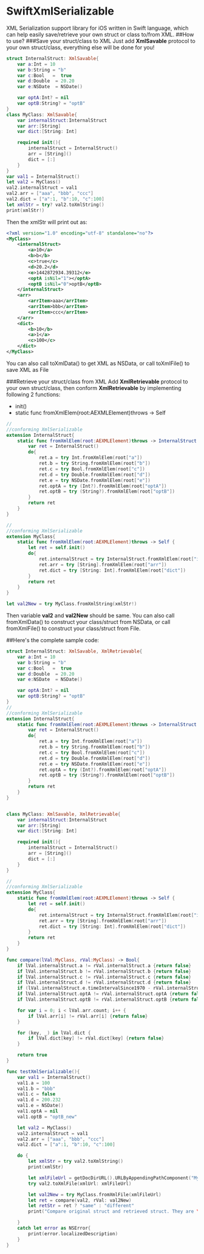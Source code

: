 # SwiftXmlSerializable
XML Serialization support library for iOS written in Swift language, which can help easily save/retrieve your own struct or class to/from XML.
##How to use?
###Save your struct/class to XML
Just add **XmlSavable** protocol to your own struct/class, everything else will be done for you!
```swift
struct InternalStruct: XmlSavable{
    var a:Int = 10
    var b:String = "b"
    var c:Bool   =  true
    var d:Double  = 20.20
    var e:NSDate  = NSDate()

    var optA:Int? = nil
    var optB:String? = "optB"
}
class MyClass: XmlSavable{
    var internalStruct:InternalStruct
    var arr:[String]
    var dict:[String: Int]

    required init(){
        internalStruct = InternalStruct()
        arr = [String]()
        dict = [:]
    }
}
var val1 = InternalStruct()
let val2 = MyClass()
val2.internalStruct = val1
val2.arr = ["aaa", "bbb", "ccc"]
val2.dict = ["a":1, "b":10, "c":100]
let xmlStr = try? val2.toXmlString()
print(xmlStr!)
```
Then the xmlStr will print out as:
````xml
<?xml version="1.0" encoding="utf-8" standalone="no"?>
<MyClass>
    <internalStruct>
        <a>10</a>
        <b>b</b>
        <c>true</c>
        <d>20.2</d>
        <e>1442872934.39312</e>
        <optA isNil="1"></optA>
        <optB isNil="0">optB</optB>
    </internalStruct>
    <arr>
        <arrItem>aaa</arrItem>
        <arrItem>bbb</arrItem>
        <arrItem>ccc</arrItem>
    </arr>
    <dict>
        <b>10</b>
        <a>1</a>
        <c>100</c>
    </dict>
</MyClass>
````
You can also call toXmlData() to get XML as NSData, or call toXmlFile() to save XML as File

###Retrieve your struct/class from XML
Add **XmlRetrievable** protocol to your own struct/class, then conform **XmlRetrievable** by implementing following 2 functions:
* init()
* static func fromXmlElem(root:AEXMLElement)throws -> Self
```swift
//
//conforming XmlSerializable
extension InternalStruct{
    static func fromXmlElem(root:AEXMLElement)throws -> InternalStruct {
        var ret = InternalStruct()
        do{
            ret.a = try Int.fromXmlElem(root["a"])
            ret.b = try String.fromXmlElem(root["b"])
            ret.c = try Bool.fromXmlElem(root["c"])
            ret.d = try Double.fromXmlElem(root["d"])
            ret.e = try NSDate.fromXmlElem(root["e"])
            ret.optA = try (Int?).fromXmlElem(root["optA"])
            ret.optB = try (String?).fromXmlElem(root["optB"])
        }
        return ret
    }
}

//
//conforming XmlSerializable
extension MyClass{
    static func fromXmlElem(root:AEXMLElement)throws -> Self {
        let ret = self.init()
        do{
            ret.internalStruct = try InternalStruct.fromXmlElem(root["internalStruct"])
            ret.arr = try [String].fromXmlElem(root["arr"])
            ret.dict = try [String: Int].fromXmlElem(root["dict"])
        }
        return ret
    }
}

let val2New = try MyClass.fromXmlString(xmlStr!)
```
Then variable **val2** and **val2New** should be same.
You can also call fromXmlData() to construct your class/struct from NSData, or call fromXmlFile() to construct your class/struct from File.

##Here's the complete sample code:
```swift
struct InternalStruct: XmlSavable, XmlRetrievable{
    var a:Int = 10
    var b:String = "b"
    var c:Bool   =  true
    var d:Double  = 20.20
    var e:NSDate  = NSDate()

    var optA:Int? = nil
    var optB:String? = "optB"
}
//
//conforming XmlSerializable
extension InternalStruct{
    static func fromXmlElem(root:AEXMLElement)throws -> InternalStruct {
        var ret = InternalStruct()
        do{
            ret.a = try Int.fromXmlElem(root["a"])
            ret.b = try String.fromXmlElem(root["b"])
            ret.c = try Bool.fromXmlElem(root["c"])
            ret.d = try Double.fromXmlElem(root["d"])
            ret.e = try NSDate.fromXmlElem(root["e"])
            ret.optA = try (Int?).fromXmlElem(root["optA"])
            ret.optB = try (String?).fromXmlElem(root["optB"])
        }
        return ret
    }
}


class MyClass: XmlSavable, XmlRetrievable{
    var internalStruct:InternalStruct
    var arr:[String]
    var dict:[String: Int]

    required init(){
        internalStruct = InternalStruct()
        arr = [String]()
        dict = [:]
    }
}

//
//conforming XmlSerializable
extension MyClass{
    static func fromXmlElem(root:AEXMLElement)throws -> Self {
        let ret = self.init()
        do{
            ret.internalStruct = try InternalStruct.fromXmlElem(root["internalStruct"])
            ret.arr = try [String].fromXmlElem(root["arr"])
            ret.dict = try [String: Int].fromXmlElem(root["dict"])
        }
        return ret
    }
}

func compare(lVal:MyClass, rVal:MyClass) -> Bool{
    if lVal.internalStruct.a != rVal.internalStruct.a {return false}
    if lVal.internalStruct.b != rVal.internalStruct.b {return false}
    if lVal.internalStruct.c != rVal.internalStruct.c {return false}
    if lVal.internalStruct.d != rVal.internalStruct.d {return false}
    if (lVal.internalStruct.e.timeIntervalSince1970 - rVal.internalStruct.e.timeIntervalSince1970) > 0.01 {return false}
    if lVal.internalStruct.optA != rVal.internalStruct.optA {return false}
    if lVal.internalStruct.optB != rVal.internalStruct.optB {return false}

    for var i = 0; i < lVal.arr.count; i++ {
        if lVal.arr[i] != rVal.arr[i] {return false}
    }

    for (key, _) in lVal.dict {
        if lVal.dict[key] != rVal.dict[key] {return false}
    }

    return true
}

func testXmlSerializable(){
    var val1 = InternalStruct()
    val1.a = 100
    val1.b = "bbb"
    val1.c = false
    val1.d = 200.232
    val1.e = NSDate()
    val1.optA = nil
    val1.optB = "optB_new"

    let val2 = MyClass()
    val2.internalStruct = val1
    val2.arr = ["aaa", "bbb", "ccc"]
    val2.dict = ["a":1, "b":10, "c":100]

    do {
        let xmlStr = try val2.toXmlString()
        print(xmlStr)

        let xmlFileUrl = getDocDirURL().URLByAppendingPathComponent("MyStruct.xml")
        try val2.toXmlFile(xmlUrl: xmlFileUrl)

        let val2New = try MyClass.fromXmlFile(xmlFileUrl)
        let ret = compare(val2, rVal: val2New)
        let retStr = ret ? "same" : "different"
        print("Compare original struct and retrieved struct. They are \(retStr)")

    }
    catch let error as NSError{
        print(error.localizedDescription)
    }
}
```
